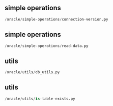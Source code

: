 
## simple operations
```python
/oracle/simple-operations/connection-version.py
```


## simple operations
```python
/oracle/simple-operations/read-data.py
```


## utils
```python
/oracle/utils/db_utils.py
```


## utils
```python
/oracle/utils/is-table-exists.py
```

